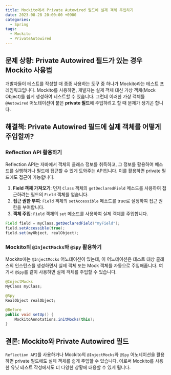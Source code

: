 ```yaml
---
title: Mockito에서 Private Autowired 필드에 실제 객체 주입하기
date: 2023-08-28 20:00:00 +0900
categories:
  - Spring
tags:
  - Mockito
  - PrivateAutowired
---
```

## 문제 상황: Private Autowired 필드가 있는 경우 Mockito 사용법

개발자들이 테스트를 작성할 때 종종 사용하는 도구 중 하나가 Mockito라는 테스트 프레임워크입니다. Mockito를 사용하면, 개발자는 실제 객체 대신 가상 객체(Mock Object)를 쉽게 생성하여 테스트할 수 있습니다. 그런데 이러한 가상 객체를 `@Autowired` 어노테이션이 붙은 **private 필드**에 주입하려고 할 때 문제가 생기곤 합니다.

## 해결책: Private Autowired 필드에 실제 객체를 어떻게 주입할까?

### Reflection API 활용하기

Reflection API는 자바에서 객체의 클래스 정보를 취득하고, 그 정보를 활용하여 메소드를 실행하거나 필드에 접근할 수 있게 도와주는 API입니다. 이를 활용하면 private 필드에도 접근이 가능합니다.

1. **Field 객체 가져오기**: 먼저 `Class` 객체의 `getDeclaredField` 메소드를 사용하여 접근하려는 필드의 `Field` 객체를 얻습니다.
2. **접근 권한 부여**: `Field` 객체의 `setAccessible` 메소드를 true로 설정하여 접근 권한을 부여합니다.
3. **객체 주입**: `Field` 객체의 `set` 메소드를 사용하여 실제 객체를 주입합니다.

```java
Field field = myClass.getDeclaredField("myField");
field.setAccessible(true);
field.set(myObject, realObject);
```

### Mockito의 `@InjectMocks`와 `@Spy` 활용하기

Mockito에는 `@InjectMocks` 어노테이션이 있는데, 이 어노테이션은 테스트 대상 클래스의 인스턴스를 생성하면서 실제 객체 또는 Mock 객체를 자동으로 주입해줍니다. 여기서 `@Spy`를 같이 사용하면 실제 객체를 주입할 수 있습니다.

```java
@InjectMocks
MyClass myClass;

@Spy
RealObject realObject;

@Before
public void setUp() {
    MockitoAnnotations.initMocks(this);
}
```

## 결론: Mockito와 Private Autowired 필드

`Reflection API`를 사용하거나 Mockito의 `@InjectMocks`와 `@Spy` 어노테이션을 활용하면 private 필드에도 실제 객체를 쉽게 주입할 수 있습니다. 이로써 Mockito를 사용한 유닛 테스트 작성에서도 더 다양한 상황에 대응할 수 있게 됩니다.